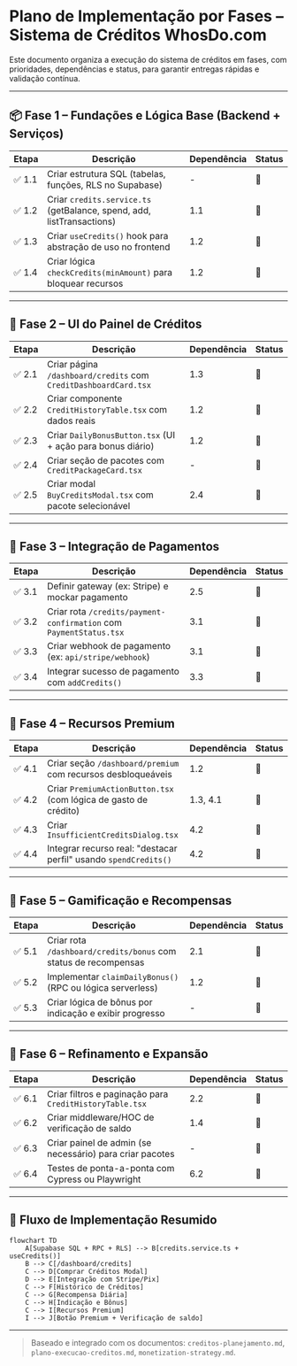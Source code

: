 # Plano de Implementação por Fases – Sistema de Créditos WhosDo.com

Este documento organiza a execução do sistema de créditos em fases, com prioridades, dependências e status, para garantir entregas rápidas e validação contínua.

---

## 📦 Fase 1 – Fundações e Lógica Base (Backend + Serviços)

| Etapa | Descrição                                                             | Dependência | Status |
| ----- | --------------------------------------------------------------------- | ----------- | ------ |
| ✅ 1.1 | Criar estrutura SQL (tabelas, funções, RLS no Supabase)               | -           | 🔲     |
| ✅ 1.2 | Criar `credits.service.ts` (getBalance, spend, add, listTransactions) | 1.1         | 🔲     |
| ✅ 1.3 | Criar `useCredits()` hook para abstração de uso no frontend           | 1.2         | 🔲     |
| ✅ 1.4 | Criar lógica `checkCredits(minAmount)` para bloquear recursos         | 1.2         | 🔲     |

---

## 🔹 Fase 2 – UI do Painel de Créditos

| Etapa | Descrição                                                       | Dependência | Status |
| ----- | --------------------------------------------------------------- | ----------- | ------ |
| ✅ 2.1 | Criar página `/dashboard/credits` com `CreditDashboardCard.tsx` | 1.3         | 🔲     |
| ✅ 2.2 | Criar componente `CreditHistoryTable.tsx` com dados reais       | 1.2         | 🔲     |
| ✅ 2.3 | Criar `DailyBonusButton.tsx` (UI + ação para bonus diário)      | 1.2         | 🔲     |
| ✅ 2.4 | Criar seção de pacotes com `CreditPackageCard.tsx`              | -           | 🔲     |
| ✅ 2.5 | Criar modal `BuyCreditsModal.tsx` com pacote selecionável       | 2.4         | 🔲     |

---

## 🔹 Fase 3 – Integração de Pagamentos

| Etapa | Descrição                                                          | Dependência | Status |
| ----- | ------------------------------------------------------------------ | ----------- | ------ |
| ✅ 3.1 | Definir gateway (ex: Stripe) e mockar pagamento                    | 2.5         | 🔲     |
| ✅ 3.2 | Criar rota `/credits/payment-confirmation` com `PaymentStatus.tsx` | 3.1         | 🔲     |
| ✅ 3.3 | Criar webhook de pagamento (ex: `api/stripe/webhook`)              | 3.1         | 🔲     |
| ✅ 3.4 | Integrar sucesso de pagamento com `addCredits()`                   | 3.3         | 🔲     |

---

## 🔹 Fase 4 – Recursos Premium

| Etapa | Descrição                                                        | Dependência | Status |
| ----- | ---------------------------------------------------------------- | ----------- | ------ |
| ✅ 4.1 | Criar seção `/dashboard/premium` com recursos desbloqueáveis     | 1.2         | 🔲     |
| ✅ 4.2 | Criar `PremiumActionButton.tsx` (com lógica de gasto de crédito) | 1.3, 4.1    | 🔲     |
| ✅ 4.3 | Criar `InsufficientCreditsDialog.tsx`                            | 4.2         | 🔲     |
| ✅ 4.4 | Integrar recurso real: "destacar perfil" usando `spendCredits()` | 4.2         | 🔲     |

---

## 🔹 Fase 5 – Gamificação e Recompensas

| Etapa | Descrição                                                       | Dependência | Status |
| ----- | --------------------------------------------------------------- | ----------- | ------ |
| ✅ 5.1 | Criar rota `/dashboard/credits/bonus` com status de recompensas | 2.1         | 🔲     |
| ✅ 5.2 | Implementar `claimDailyBonus()` (RPC ou lógica serverless)      | 1.2         | 🔲     |
| ✅ 5.3 | Criar lógica de bônus por indicação e exibir progresso          | -           | 🔲     |

---

## 🔹 Fase 6 – Refinamento e Expansão

| Etapa | Descrição                                                | Dependência | Status |
| ----- | -------------------------------------------------------- | ----------- | ------ |
| ✅ 6.1 | Criar filtros e paginação para `CreditHistoryTable.tsx`  | 2.2         | 🔲     |
| ✅ 6.2 | Criar middleware/HOC de verificação de saldo             | 1.4         | 🔲     |
| ✅ 6.3 | Criar painel de admin (se necessário) para criar pacotes | -           | 🔲     |
| ✅ 6.4 | Testes de ponta-a-ponta com Cypress ou Playwright        | 6.2         | 🔲     |

---

## 🔁 Fluxo de Implementação Resumido

```mermaid
flowchart TD
    A[Supabase SQL + RPC + RLS] --> B[credits.service.ts + useCredits()]
    B --> C[/dashboard/credits]
    C --> D[Comprar Créditos Modal]
    D --> E[Integração com Stripe/Pix]
    C --> F[Histórico de Créditos]
    C --> G[Recompensa Diária]
    C --> H[Indicação e Bônus]
    C --> I[Recursos Premium]
    I --> J[Botão Premium + Verificação de saldo]
```

---

> Baseado e integrado com os documentos: `creditos-planejamento.md`, `plano-execucao-creditos.md`, `monetization-strategy.md`. 